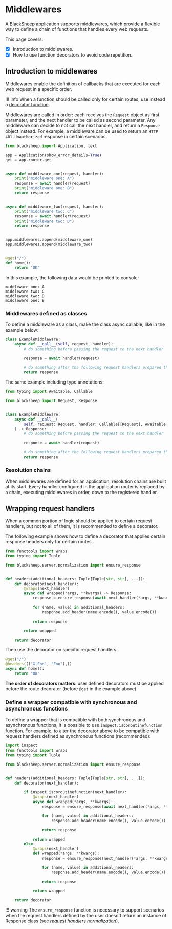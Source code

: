 # Middlewares

A BlackSheep application supports middlewares, which provide a flexible way to
define a chain of functions that handles every web requests.

This page covers:

- [X] Introduction to middlewares.
- [X] How to use function decorators to avoid code repetition.

## Introduction to middlewares

Middlewares enable the definition of callbacks that are executed for each web
request in a specific order.

!!! info
    When a function should be called only for certain routes, use
    instead a [decorator function](../middlewares/#wrapping-request-handlers).

Middlewares are called in order: each receives the `Request` object as first
parameter, and the next handler to be called as second parameter. Any
middleware can decide to not call the next handler, and return a `Response`
object instead. For example, a middleware can be used to return an `HTTP 401
Unauthorized` response in certain scenarios.

```python
from blacksheep import Application, text

app = Application(show_error_details=True)
get = app.router.get


async def middleware_one(request, handler):
    print("middleware one: A")
    response = await handler(request)
    print("middleware one: B")
    return response


async def middleware_two(request, handler):
    print("middleware two: C")
    response = await handler(request)
    print("middleware two: D")
    return response


app.middlewares.append(middleware_one)
app.middlewares.append(middleware_two)


@get("/")
def home():
    return "OK"

```

In this example, the following data would be printed to console:
```
middleware one: A
middleware two: C
middleware two: D
middleware one: B
```

### Middlewares defined as classes

To define a middleware as a class, make the class async callable, like in the
example below:

```python
class ExampleMiddleware:
    async def __call__(self, request, handler):
        # do something before passing the request to the next handler

        response = await handler(request)

        # do something after the following request handlers prepared the response
        return response
```

The same example including type annotations:

```python
from typing import Awaitable, Callable

from blacksheep import Request, Response


class ExampleMiddleware:
    async def __call__(
        self, request: Request, handler: Callable[[Request], Awaitable[Response]]
    ) -> Response:
        # do something before passing the request to the next handler

        response = await handler(request)

        # do something after the following request handlers prepared the response
        return response
```

### Resolution chains
When middlewares are defined for an application, resolution chains are built at
its start. Every handler configured in the application router is replaced by a
chain, executing middlewares in order, down to the registered handler.

## Wrapping request handlers

When a common portion of logic should be applied to certain request handlers,
but not to all of them, it is recommended to define a decorator.

The following example shows how to define a decorator that applies certain
response headers only for certain routes.

```python
from functools import wraps
from typing import Tuple

from blacksheep.server.normalization import ensure_response


def headers(additional_headers: Tuple[Tuple[str, str], ...]):
    def decorator(next_handler):
        @wraps(next_handler)
        async def wrapped(*args, **kwargs) -> Response:
            response = ensure_response(await next_handler(*args, **kwargs))

            for (name, value) in additional_headers:
                response.add_header(name.encode(), value.encode())

            return response

        return wrapped

    return decorator
```

Then use the decorator on specific request handlers:

```python
@get("/")
@headers((("X-Foo", "Foo"),))
async def home():
    return "OK"
```

**The order of decorators matters**: user defined decorators must be applied
before the route decorator (before `@get` in the example above).

### Define a wrapper compatible with synchronous and asynchronous functions

To define a wrapper that is compatible with both synchronous and asynchronous
functions, it is possible to use `inspect.iscoroutinefunction` function. For
example, to alter the decorator above to be compatible with request handlers
defined as synchronous functions (recommended):

```python
import inspect
from functools import wraps
from typing import Tuple

from blacksheep.server.normalization import ensure_response


def headers(additional_headers: Tuple[Tuple[str, str], ...]):
    def decorator(next_handler):

        if inspect.iscoroutinefunction(next_handler):
            @wraps(next_handler)
            async def wrapped(*args, **kwargs):
                response = ensure_response(await next_handler(*args, **kwargs))

                for (name, value) in additional_headers:
                    response.add_header(name.encode(), value.encode())

                return response

            return wrapped
        else:
            @wraps(next_handler)
            def wrapped(*args, **kwargs):
                response = ensure_response(next_handler(*args, **kwargs))

                for (name, value) in additional_headers:
                    response.add_header(name.encode(), value.encode())

                return response

            return wrapped

    return decorator
```

!!! warning
    The `ensure_response` function is necessary to support scenarios
    when the request handlers defined by the user doesn't return an instance of
    Response class (see _[request handlers normalization](../request-handlers/)_).
